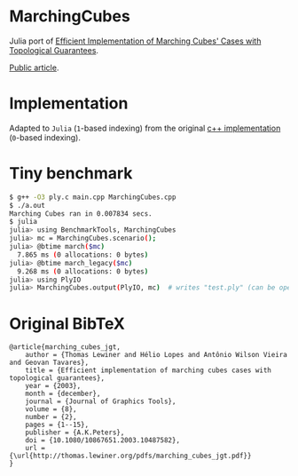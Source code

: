 # MarchingCubes

Julia port of [Efficient Implementation of Marching Cubes' Cases with Topological Guarantees](https://www.tandfonline.com/doi/abs/10.1080/10867651.2003.10487582).

[Public article](http://thomas.lewiner.org/pdfs/marching_cubes_jgt.pdf).

# Implementation

Adapted to `Julia` (`1`-based indexing) from the original [c++ implementation](http://thomas.lewiner.org/srcs/marching_cubes_jgt.zip) (`0`-based indexing).

# Tiny benchmark

```bash
$ g++ -O3 ply.c main.cpp MarchingCubes.cpp
$ ./a.out
Marching Cubes ran in 0.007834 secs.
$ julia
julia> using BenchmarkTools, MarchingCubes
julia> mc = MarchingCubes.scenario();
julia> @btime march($mc)
  7.865 ms (0 allocations: 0 bytes)
julia> @btime march_legacy($mc)
  9.268 ms (0 allocations: 0 bytes)
julia> using PlyIO
julia> MarchingCubes.output(PlyIO, mc)  # writes "test.ply" (can be openend in a viewer, e.g. ParaView)
```

# Original BibTeX

```
@article{marching_cubes_jgt,
    author = {Thomas Lewiner and Hélio Lopes and Antônio Wilson Vieira and Geovan Tavares},
    title = {Efficient implementation of marching cubes cases with topological guarantees},
    year = {2003},
    month = {december},
    journal = {Journal of Graphics Tools},
    volume = {8},
    number = {2},
    pages = {1--15},
    publisher = {A.K.Peters},
    doi = {10.1080/10867651.2003.10487582},
    url = {\url{http://thomas.lewiner.org/pdfs/marching_cubes_jgt.pdf}}
}
```
